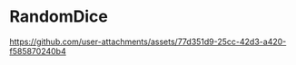 # RandomDice



https://github.com/user-attachments/assets/77d351d9-25cc-42d3-a420-f585870240b4







